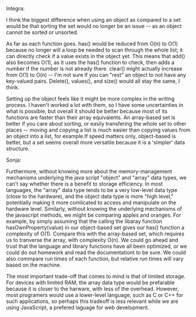 Integra:

I think the biggest difference when using an object as compared to a set would be that sorting the set would no longer be an issue -- as an object cannot be sorted or unsorted.

As far as each function goes. has() would be reduced from O(n) to O(1) because no longer will a loop be needed to scan through the whole list; it can directly check if a value exists in the object yet. This means that add() also becomes O(1), as it uses the has() function to check, then adds a number if the number is not already there. clear() might actually increase from O(1) to O(n) -- I'm not sure if you can "rest" an object to not have any key-valued pairs. Delete(), values(), and size() would all stay the same, I think.

Setting up the object feels like it might be more complex in the writing process. I haven't worked a lot with them, so I have some uncertainties in what is possible, but overall it should be better because most of its functions are faster than their array equivalents. An array-based set is better if you care about sorting, or easily transfering the whole set to other places -- moving and copying a list is much easier than copying values from an object into a list, for example.If speed matters only, object-based is better, but a set seems overall more versatile because it is a 'simpler' data structure.

Sonja:

Furthermore, without knowing more about the memory-management mechanisms underlying the java script "object" and "array" data types, we can't say whether there is a benefit to storage efficiency. In most languages, the "array" data type tends to be a very low-level data type (close to the hardware), and the object data type is more "high level," potentially making it more comlicated to access and manipulate on the hardware level. Similarly, without knowing the underlying mechanisms of the javascript methods, we might be comparing apples and oranges. For example, by simply assuming that the calling the libaray function hasOwnProperty(value) in our object-based set gives our has() function a complexity of O(1). Compare this with the array-based set, which requires us to tranverse the array, with complexity O(n). We could go ahead and trust that the language and library functions have all been optimized, or we could do out homework and read the documentationt to be sure. We could also commpare run times of each function, but relative run times will vary based on the machine.  

The most important trade-off that comes to mind is that of limited storage. For devices with limited RAM, the array data type would be prefarable because it is closer to the harware, with less of the overhead. However, most programers would use a lower-level language, such as C or C++ for such applications, so perhaps this tradeoff is less relevant while we are using JavaScript, a prefered laguage for web development.